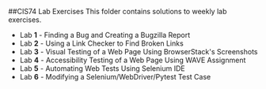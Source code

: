 ##CIS74 Lab Exercises 
This folder contains solutions to weekly lab exercises.
- Lab **1** - Finding a Bug and Creating a Bugzilla Report
- Lab **2** - Using a Link Checker to Find Broken Links
- Lab **3** - Visual Testing of a Web Page Using BrowserStack's Screenshots
- Lab **4** - Accessibility Testing of a Web Page Using WAVE Assignment
- Lab **5** - Automating Web Tests Using Selenium IDE
- Lab **6** - Modifying a Selenium/WebDriver/Pytest Test Case
